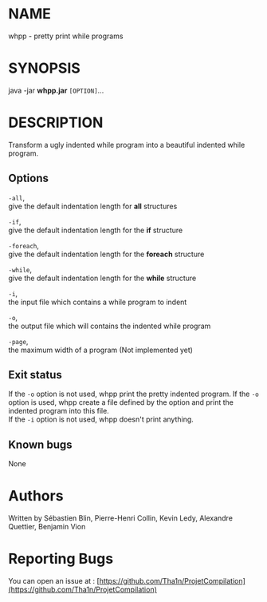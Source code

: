 # NAME
  whpp - pretty print while programs

# SYNOPSIS
  java -jar __whpp.jar__ `[OPTION]`...

# DESCRIPTION
  Transform a ugly indented while program into a beautiful indented while program.

## Options
  `-all`,  
    give the default indentation length for __all__ structures

  `-if`,  
    give the default indentation length for the __if__ structure

  `-foreach`,  
    give the default indentation length for the __foreach__ structure

  `-while`,  
    give the default indentation length for the __while__ structure

  `-i`,  
    the input file which contains a while program to indent

  `-o`,  
    the output file which will contains the indented while program

  `-page`,  
    the maximum width of a program (Not implemented yet)

## Exit status
  If the `-o` option is not used, whpp print the pretty indented program.   If the `-o` option is used, whpp create a file defined by the option and print the indented program into this file.  
  If the `-i` option is not used, whpp doesn't print anything.

## Known bugs
  None

# Authors
  Written by Sébastien Blin, Pierre-Henri Collin, Kevin Ledy, Alexandre Quettier, Benjamin Vion

# Reporting Bugs
  You can open an issue at : [https://github.com/Tha1n/ProjetCompilation](https://github.com/Tha1n/ProjetCompilation)

